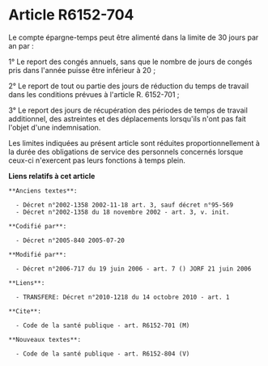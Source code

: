 # Article R6152-704

Le compte épargne-temps peut être alimenté dans la limite de 30 jours par an par :

1° Le report des congés annuels, sans que le nombre de jours de congés pris dans l'année puisse être inférieur à 20 ;

2° Le report de tout ou partie des jours de réduction du temps de travail dans les conditions prévues à l'article R.
6152-701 ;

3° Le report des jours de récupération des périodes de temps de travail additionnel, des astreintes et des déplacements
lorsqu'ils n'ont pas fait l'objet d'une indemnisation.

Les limites indiquées au présent article sont réduites proportionnellement à la durée des obligations de service des
personnels concernés lorsque ceux-ci n'exercent pas leurs fonctions à temps plein.

**Liens relatifs à cet article**

	**Anciens textes**:

	  - Décret n°2002-1358 2002-11-18 art. 3, sauf décret n°95-569
	  - Décret n°2002-1358 du 18 novembre 2002 - art. 3, v. init.

	**Codifié par**:

	  - Décret n°2005-840 2005-07-20

	**Modifié par**:

	  - Décret n°2006-717 du 19 juin 2006 - art. 7 () JORF 21 juin 2006

	**Liens**:

	  - TRANSFERE: Décret n°2010-1218 du 14 octobre 2010 - art. 1

	**Cite**:

	  - Code de la santé publique - art. R6152-701 (M)

	**Nouveaux textes**:

	  - Code de la santé publique - art. R6152-804 (V)
